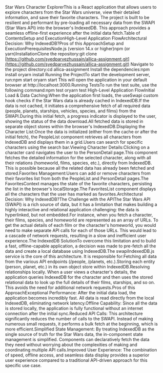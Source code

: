 Star Wars Character ExplorerThis is a React application that allows users to explore characters from the Star Wars universe, view their detailed information, and save their favorite characters. The project is built to be resilient and performant by pre-loading all necessary data from the SWAPI (Star Wars API) into the browser's IndexedDB. This approach provides a seamless offline-first experience after the initial data fetch.Table of ContentsSetup and ExecutionHigh-Level Application FlowArchitectural Decision: Why IndexedDB?Pros of this ApproachSetup and ExecutionPrerequisitesNode.js (version 14.x or higher)npm (or yarn)InstallationClone the repository:git clone [https://github.com/syedparvezhussain/allica-assignment.git](https://github.com/syedparvezhussain/allica-assignment.git)
Navigate to the project directory:cd allica-assignment
Install the dependencies:npm install
oryarn install
Running the ProjectTo start the development server, run:npm start
oryarn start
This will open the application in your default browser at http://localhost:3000.Running TestsTo run the test suite, use the following command:npm test
oryarn test
High-Level Application FlowInitial Load & Data Caching:When the application first loads, the useSwapi custom hook checks if the Star Wars data is already cached in IndexedDB.If the data is not cached, it initiates a comprehensive fetch of all required data (people, planets, starships, vehicles, species, and films) from the SWAPI.During this initial fetch, a progress indicator is displayed to the user, showing the status of the data download.All fetched data is stored in separate object stores within the browser's IndexedDB.Displaying the Character List:Once the data is initialized (either from the cache or after the initial fetch), the PeopleList component retrieves all characters from IndexedDB and displays them in a grid.Users can search for specific characters using the search bar.Viewing Character Details:Clicking on a character card navigates the user to the PersonDetail page.This component fetches the detailed information for the selected character, along with all their relations (homeworld, films, species, etc.), directly from IndexedDB. This is possible because all the related data has already been fetched and stored.Favorites Management:Users can add or remove characters from their favorites list from both the PeopleList and PersonDetail pages.The FavoritesContext manages the state of the favorite characters, persisting the list in the browser's localStorage.The FavoritesList component displays all the characters that the user has marked as favorites.Architectural Decision: Why IndexedDB?The Challenge with the APIThe Star Wars API (SWAPI) is a rich source of data, but it has a limitation that makes building a highly interactive and relational application challenging: the data is hyperlinked, but not embedded.For instance, when you fetch a character, their films, species, and homeworld are represented as an array of URLs. To get the actual details of each film or the character's homeworld, you would need to make separate API calls for each of those URLs. This would lead to a cascade of network requests, resulting in a slow and inefficient user experience.The IndexedDB SolutionTo overcome this limitation and to build a fast, offline-capable application, a decision was made to pre-fetch all the data and create a local database using IndexedDB.The swapiIndexedDB.js service is the core of this architecture. It is responsible for:Fetching all data from the various API endpoints (/people, /planets, etc.).Storing each entity (person, planet, etc.) in its own object store within IndexedDB.Resolving relationships locally. When a user views a character's details, the application queries IndexedDB for the character and then uses the stored relational data to look up the full details of their films, starships, and so on. This avoids the need for additional network requests.Pros of this ApproachExceptional Performance: After the initial data load, the application becomes incredibly fast. All data is read directly from the local IndexedDB, eliminating network latency.Offline Capability: Since all the data is stored locally, the application is fully functional without an internet connection after the initial sync.Reduced API Calls: This architecture significantly reduces the number of calls to the SWAPI. Instead of making numerous small requests, it performs a bulk fetch at the beginning, which is more efficient.Simplified State Management: By treating IndexedDB as the single source of truth for the Star Wars data, the in-component state management is simplified. Components can declaratively fetch the data they need without worrying about the complexities of making and coordinating multiple API calls.Improved User Experience: The combination of speed, offline access, and seamless data display provides a superior user experience compared to a traditional API-driven approach for this specific use case.
